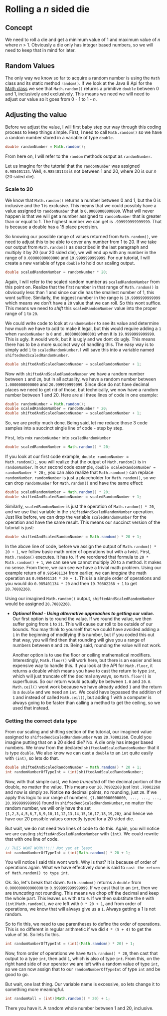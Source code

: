 # Rolling a *n* sided die

## Concept
We need to roll a die and get a minimum value of 1 and maximum value of *n* where *n* > 1. Obviously a die only has integer based numbers, so we will need to keep that in mind for later.

## Random Values
The only way we know so far to acquire a random number is using the `Math` class and its static method `random()`. If we look at the Java 8 Api for the [Math class](https://docs.oracle.com/javase/8/docs/api/java/lang/Math.html) we see that `Math.random()` returns a primitive `double` between 0 and 1, inclusively and exclusively. This means we need we will need to adjust our value so it goes from 0 - 1 to 1 - *n*.

## Adjusting the value
Before we adjust the value, I will first baby step our way through this coding process to keep things simple. First, I need to call `Math.random()` so we have a random number stored in a variable of type `double`.

```java
double randomNumber = Math.random();
```

From here on, I will refer to the `random` methods output as `randomNumber`.

Let us imagine for the tutorial that the `randomNumber` was assigned `0.985401134`. Well, `0.985401134` is not between 1 and 20, where 20 is our *n* (20 sided die).

### Scale to 20
We know that `Math.random()` returns a number between 0 and 1, but the 0 is inclusive and the 1 is exclusive. This means that we could possibly have a value assigned to `randomNumber` that is `0.00000000000000`. What will never happen is that we will get a number assigned to `randomNumber` that is greater than or equal to 1. The highest number we can get is `.999999999999999`. That is because a double has a 15 place precision.

So knowing our possible range of values returned from `Math.random()`, we need to adjust this to be able to cover any number from 1 to 20. If we take our output from `Math.random()` as described in the last paragraph and multiply it by 20 (our 20 sided die), we will end up with any number in the range of `0.00000000000000` and `19.9999999999999`. For our tutorial, I will create a new variable of type `double` to hold our scaling output.

```java
double scaledRandomNumber = randomNumber * 20;
```

Again, I will refer to the scaled random number as `scaledRandomNumber` from this point on. Realize that the first number in that range of `Math.random()` is obviously less than 1 and since our die has the smallest number of 1, this wont suffice. Similarly, the biggest number in the range is `19.9999999999999` which means we don't have a `20` value that we can roll. So this wont suffice. This means we need to *shift* this `scaledRandomNumber` value into the proper range of `1` to `20`.

We could write code to look at `randomNumber` to see its value and determine how much we have to add to make it legal, but this would require adding a `1` when `randomNumber` is `0` and `.00000000000001` when it is `19.9999999999999`. This is ugly. It would work, but it is ugly and we dont do ugly. This means there has to be a more succinct way of handling this. The easy way is to simply add `1` to `scaledRandomNumber`. I will save this into a variable named `shiftedAndScaledRandomNumber`.

```java
double shiftedAndScaledRandomNumber = scaledRandomNumber + 1;
```

Now with `shiftedAndScaledRandomNumber` we have a random number between `1` and `20`, but in all actuality, we have a random number between `1.0000000000000` and `20.999999999999`. Since dice do not have decimal places we need to get rid of those, but technically, we now have a random number between 1 and 20. Here are all three lines of code in one example:

```java
double randomNumber = Math.random();
double scaledRandomNumber = randomNumber * 20;
double shiftedAndScaledRandomNumber = scaledRandomNumber + 1;
```

So, we are pretty much done. Being said, let me reduce those 3 code samples into a succinct single line of code - step by step.

First, lets mix `randomNumber` into `scaledRandomNumber`

```java
double scaledRandomNumber = Math.random() * 20;
```

If you look at our first code example, `double randomNumber = Math.random();`, you will realize that the output of `Math.random()` is in `randomNumber`. In our second code example, `double scaledRandomNumber = randomNumber * 20;`, you can also realize that `Math.random()` can replace `randomNumber`. `randomNumber` is just a placeholder for `Math.random()`, so we can drop `randomNumber` for `Math.random()` and have the same effect:

```java
double scaledRandomNumber = Math.random() * 20;
double shiftedAndScaledRandomNumber = scaledRandomNumber + 1;
```

Similarly, `scaledRandomNumber` is just the operation of `Math.random() * 20`, and we use that variable in the `shiftedAndScaledRandomNumber` operation. Just like before, we can drop the variable `scaledRandomNumber` for the operation and have the same result. This means our succinct version of the tutorial is just:

```java
double shiftedAndScaledRandomNumber = Math.random() * 20 + 1;
```

In the above line of code, before we assign the output of `Math.random() * 20 + 1`, we follow basic math order of operations but with a twist. First, `Math.random()` executes. It has to. If we reordered that formula to `20 * Math.random() + 1`, we can see we cannot multiply 20 to a method. It makes no sense. From there, we can see we have a trivial math problem. Using our example return of `0.985401134` from earlier, we can *imagine* the math operation as `0.985401134 * 20 + 1`. This is a simple order of operations and you would do `0.985401134 * 20` and then `19.70802268 + 1` to get `20.70802268`.

Using our imagined `Math.random()` output, `shiftedAndScaledRandomNumber` would be assigned `20.70802268`.

* ***Optional Read - Using alternative approaches to getting our value.***
Our first option is to round the value. If we round the value, we then suffer going from `1` to `21`. This will cause our roll to be outside of our bounds. You may think to yourself that we could have avoided adding a `1` in the beginning of modifying this number, but if you coded this out that way, you will find then that rounding will give you a range of numbers between `0` and `20`. Being said, rounding the value will not work.

  Another option is to use the floor or ceiling mathematical modifiers. Interestingly, `Math.floor()` will work here, but there is an easier and less expensive way to handle this. If you look at the API for `Math.floor`, it returns a double which means you have to cast the return to type `int`, which will just truncate off the decimal anyways, so `Math.floor()` is superfluous. So our return would actually be between `1.0` and `20.0`. `Math.ceil()` wont work because we have already added `1` and the return is a `double` and we need an `int`. We could have bypassed the addition of `1` and instead of called `Math.ceil()`, but adding 1 with a computer is always going to be faster than calling a method to get the ceiling, so we used that instead.

### Getting the correct data type

From our scaling and shifting section of the tutorial, our imagined value assigned to `shiftedAndScaledRandomNumber` was `20.70802268`. Could you imagine putting that on a 20 sided die? No. A die only has integer based numbers. We know from the declared `shiftedAndScaledRandomNumber` that it is type `double`. We also know we can cast a `double` to an `int` quite easily with `(int)`, so lets do that.

```java
double shiftedAndScaledRandomNumber = Math.random() * 20 + 1;
int randomNumberOfTypeInt = (int)shiftedAndScaledRandomNumber;
```

Now, with that simple cast, we have *truncated* off the decimal portion of the double, no matter the value. This means our `20.70902268` just lost `.70902268` and now is simply `20`. Notice **no** decimal points, no rounding, just `20`. If we apply this logic to our range of numbers, `{1.0000000000000, ..., ..., ..., 20.999999999999}` found in `shiftedAndScaledRandomNumber`, no matter the random number, we will only have the set `{1,2,3,4,5,6,7,8,9,10,11,12,13,14,15,16,17,18,19,20}`, and hence we have our 20 possible values correctly typed for a 20 sided die.

But wait, we do not need two lines of code to do this. Again, you will notice we are casting `shiftedAndScaledRandomNumber` with `(int)`. We could rewrite that with one line of code.

```java
// THIS WONT WORK!!!!! Not yet at least
int randomNumberOfTypeInt = (int)Math.random() * 20 + 1;
```

You will notice I said this wont work. Why is that? It is because of order of operations again. What we have effectively done is said to `cast the return of Math.random() to type int`.

Ok. So, let's break that down. `Math.random()` returns a `double` from `0.000000000000000` to `0.999999999999999`. If we cast that to an `int`, then we are *truncating* not rounding. This means we chop off the decimal and keep the whole part. This leaves us with `0` to `0`. If we then substitute the `0` with `(int)Math.random()`, we are left with `0 * 20 + 1`, and from order of operations, we know that will always give us a `1`. Always getting a 1 is not random.

So to fix this, we need to use parentheses to define the order of operations. This is no different in regular arithmetic if we did `4 * (5 + 4)` to get the value of `36`. So lets fix this.

```java
int randomNumberOfTypeInt = (int)(Math.random() * 20) + 1;
```

Now, from order of operations we have `Math.random() * 20`, then cast that output to a type `int`, then add `1`, which is also of type `int`. From this, on the right hand side of our operator we are left with a random value of type `int`, so we can now assign that to our `randomNumberOfTypeInt` of type `int` and be good to go.

But wait, one last thing. Our variable name is excessive, so lets change it to something more meaningful.

```java
int randomRoll = (int)(Math.random() * 20) + 1;
```

There you have it. A random whole number between 1 and 20, inclusive.
